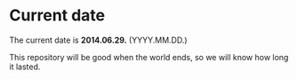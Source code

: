 # Current date

The current date is **2014.06.29.** (YYYY.MM.DD.)

This repository will be good when the world ends, so we will know how long it lasted.